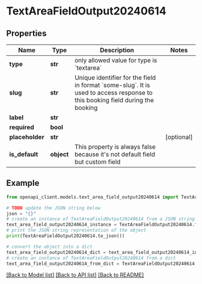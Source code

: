 # TextAreaFieldOutput20240614


## Properties

Name | Type | Description | Notes
------------ | ------------- | ------------- | -------------
**type** | **str** | only allowed value for type is &#x60;textarea&#x60; | 
**slug** | **str** | Unique identifier for the field in format &#x60;some-slug&#x60;. It is used to access response to this booking field during the booking | 
**label** | **str** |  | 
**required** | **bool** |  | 
**placeholder** | **str** |  | [optional] 
**is_default** | **object** | This property is always false because it&#39;s not default field but custom field | 

## Example

```python
from openapi_client.models.text_area_field_output20240614 import TextAreaFieldOutput20240614

# TODO update the JSON string below
json = "{}"
# create an instance of TextAreaFieldOutput20240614 from a JSON string
text_area_field_output20240614_instance = TextAreaFieldOutput20240614.from_json(json)
# print the JSON string representation of the object
print(TextAreaFieldOutput20240614.to_json())

# convert the object into a dict
text_area_field_output20240614_dict = text_area_field_output20240614_instance.to_dict()
# create an instance of TextAreaFieldOutput20240614 from a dict
text_area_field_output20240614_from_dict = TextAreaFieldOutput20240614.from_dict(text_area_field_output20240614_dict)
```
[[Back to Model list]](../README.md#documentation-for-models) [[Back to API list]](../README.md#documentation-for-api-endpoints) [[Back to README]](../README.md)


